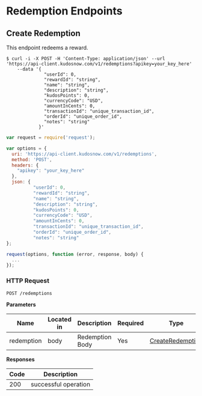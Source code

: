 # Redemption Endpoints

## Create Redemption

This endpoint redeems a reward.

```shell
$ curl -i -X POST -H 'Content-Type: application/json' --url 'https://api-client.kudosnow.com/v1/redemptions?apikey=your_key_here' 
    --data '{
              "userId": 0,
              "rewardId": "string",
              "name": "string",
              "description": "string",
              "kudosPoints": 0,
              "currencyCode": "USD",
              "amountInCents": 0,
              "transactionId": "unique_transaction_id",
              "orderId": "unique_order_id",
              "notes": "string"
            }'
```
```javascript
var request = require('request');

var options = {
  uri: 'https://api-client.kudosnow.com/v1/redemptions',
  method: 'POST',
  headers: {
    "apikey": "your_key_here"
  },
  json: {
          "userId": 0,
          "rewardId": "string",
          "name": "string",
          "description": "string",
          "kudosPoints": 0,
          "currencyCode": "USD",
          "amountInCents": 0,
          "transactionId": "unique_transaction_id",
          "orderId": "unique_order_id",
          "notes": "string"
};

request(options, function (error, response, body) {
  ...
});
```

### HTTP Request 
`POST /redemptions` 

**<span id="redeemreward-parameters">Parameters</span>**

| Name | Located in | Description | Required | Type |
| ---- | ---------- | ----------- | -------- | ---- |
| redemption | body | Redemption Body | Yes | [CreateRedemption](#schemacreateredemption)|

**Responses**

| Code | Description |
| ---- | ----------- |
| 200 | successful operation |

